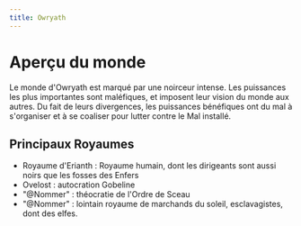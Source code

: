 ```yaml
---
title: Owryath
---
```


# Aperçu du monde
Le monde d'Owryath est marqué par une noirceur intense. Les puissances les plus importantes sont maléfiques, et imposent leur vision du monde aux autres. Du fait de leurs divergences, les puissances bénéfiques ont du mal à s'organiser et à se coaliser pour lutter contre le Mal installé.

## Principaux Royaumes

- Royaume d'Erianth : Royaume humain, dont les dirigeants sont aussi noirs que les fosses des Enfers
- Ovelost : autocration Gobeline
- "@Nommer" : théocratie de l'Ordre de Sceau
- "@Nommer" : lointain royaume de marchands du soleil,  esclavagistes, dont des elfes.